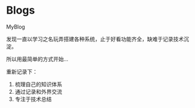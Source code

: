 # Blogs
MyBlog

发现一直以学习之名玩弄搭建各种系统，止于好看功能齐全，缺难于记录技术沉淀。

所以用最简单的方式开始...

重新记录下：
1. 梳理自己的知识体系
2. 通过记录和外界交流
3. 专注于技术总结
